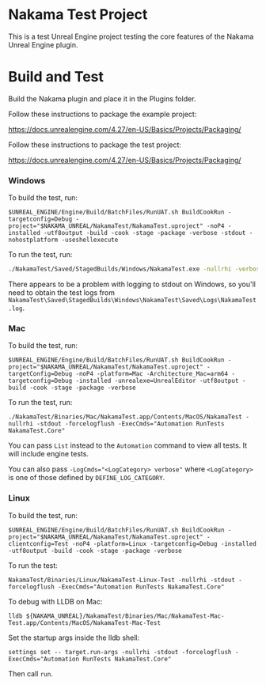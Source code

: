 # Nakama Test Project
This is a test Unreal Engine project testing the core features of the Nakama Unreal Engine plugin.

# Build and Test
Build the Nakama plugin and place it in the Plugins folder.

Follow these instructions to package the example project:

https://docs.unrealengine.com/4.27/en-US/Basics/Projects/Packaging/

Follow these instructions to package the test project:

https://docs.unrealengine.com/4.27/en-US/Basics/Projects/Packaging/

### Windows

To build the test, run:

`$UNREAL_ENGINE/Engine/Build/BatchFiles/RunUAT.sh BuildCookRun -targetconfig=Debug -project="$NAKAMA_UNREAL/NakamaTest/NakamaTest.uproject" -noP4 -installed -utf8output -build -cook -stage -package -verbose -stdout -nohostplatform -useshellexecute`

To run the test, run:

```bash
./NakamaTest/Saved/StagedBuilds/Windows/NakamaTest.exe -nullrhi -verbose -ExecCmds="Automation RunTests NakamaTest.Core"
```

There appears to be a problem with logging to stdout on Windows, so you'll need to obtain the test logs from `NakamaTest\Saved\StagedBuilds\Windows\NakamaTest\Saved\Logs\NakamaTest.log`.

### Mac

To build the test, run:

`$UNREAL_ENGINE/Engine/Build/BatchFiles/RunUAT.sh BuildCookRun -project="$NAKAMA_UNREAL/NakamaTest/NakamaTest.uproject" -targetConfig=Debug -noP4 -platform=Mac -Architecture_Mac=arm64 -targetconfig=Debug -installed -unrealexe=UnrealEditor -utf8output -build -cook -stage -package -verbose`

To run the test, run:

`./NakamaTest/Binaries/Mac/NakamaTest.app/Contents/MacOS/NakamaTest -nullrhi -stdout -forcelogflush -ExecCmds="Automation RunTests NakamaTest.Core"`

You can pass `List` instead to the `Automation` command to view all tests. It will include engine tests.

You can also pass `-LogCmds="<LogCategory> verbose"` where `<LogCategory>` is one of those defined by `DEFINE_LOG_CATEGORY`.

### Linux

To build the test, run:

`$UNREAL_ENGINE/Engine/Build/BatchFiles/RunUAT.sh BuildCookRun -project="$NAKAMA_UNREAL/NakamaTest/NakamaTest.uproject" -clientconfig=Test -noP4 -platform=Linux -targetconfig=Debug -installed  -utf8output -build -cook -stage -package -verbose`

To run the test:

`NakamaTest/Binaries/Linux/NakamaTest-Linux-Test -nullrhi -stdout -forcelogflush -ExecCmds="Automation RunTests NakamaTest.Core"`

To debug with LLDB on Mac:

`lldb ${NAKAMA_UNREAL}/NakamaTest/Binaries/Mac/NakamaTest-Mac-Test.app/Contents/MacOS/NakamaTest-Mac-Test`

Set the startup args inside the lldb shell:

`settings set -- target.run-args -nullrhi -stdout -forcelogflush -ExecCmds="Automation RunTests NakamaTest.Core"`

Then call `run`.
